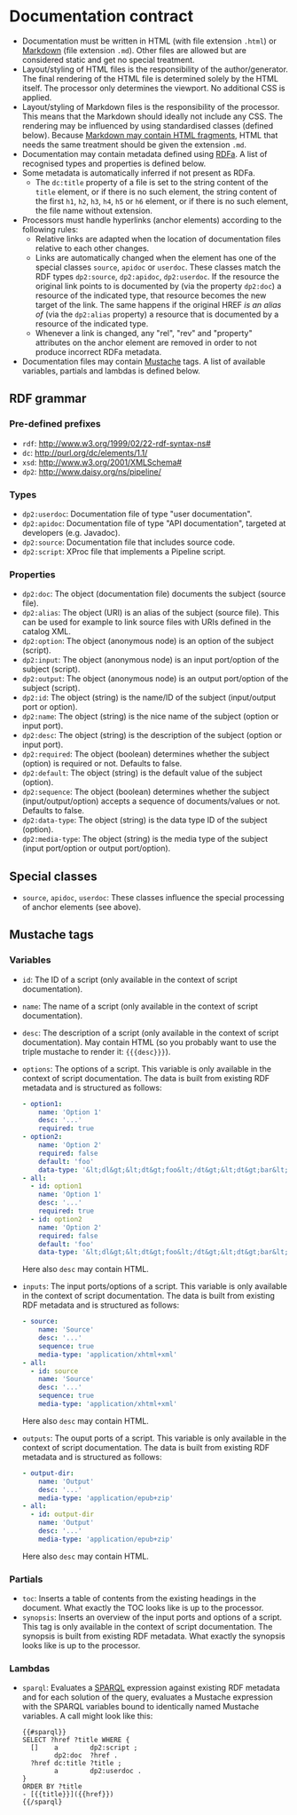 # Documentation contract

- Documentation must be written in HTML (with file extension `.html`)
  or [Markdown][] (file extension `.md`). Other files are allowed but
  are considered static and get no special treatment.
- Layout/styling of HTML files is the responsibility of the
  author/generator. The final rendering of the HTML file is determined
  solely by the HTML itself. The processor only determines the
  viewport. No additional CSS is applied.
- Layout/styling of Markdown files is the responsibility of the
  processor. This means that the Markdown should ideally not include
  any CSS. The rendering may be influenced by using standardised
  classes (defined below). Because
  [Markdown may contain HTML fragments](http://daringfireball.net/projects/markdown/syntax#html),
  HTML that needs the same treatment should be given the extension
  `.md`.
- Documentation may contain metadata defined using [RDFa][]. A list of
  recognised types and properties is defined below.
- Some metadata is automatically inferred if not present as RDFa.
  - The `dc:title` property of a file is set to the string content of
    the `title` element, or if there is no such element, the string
    content of the first `h1`, `h2`, `h3`, `h4`, `h5` or `h6` element,
    or if there is no such element, the file name without extension.
- Processors must handle hyperlinks (anchor elements) according to the
  following rules:
  - Relative links are adapted when the location of documentation
    files relative to each other changes.
  - Links are automatically changed when the element has one of the
    special classes `source`, `apidoc` or `userdoc`. These classes
    match the RDF types `dp2:source`, `dp2:apidoc`, `dp2:userdoc`. If
    the resource the original link points to is documented by (via the
    property `dp2:doc`) a resource of the indicated type, that
    resource becomes the new target of the link. The same happens if
    the original HREF _is an alias of_ (via the `dp2:alias` property)
    a resource that is documented by a resource of the indicated type.
  - Whenever a link is changed, any "rel", "rev" and "property"
    attributes on the anchor element are removed in order to not
    produce incorrect RDFa metadata.
- Documentation files may contain [Mustache][] tags. A list of
  available variables, partials and lambdas is defined below.


## RDF grammar

### Pre-defined prefixes

- `rdf`: <http://www.w3.org/1999/02/22-rdf-syntax-ns#>
- `dc`: <http://purl.org/dc/elements/1.1/>
- `xsd`: <http://www.w3.org/2001/XMLSchema#>
- `dp2`: <http://www.daisy.org/ns/pipeline/>

### Types

- `dp2:userdoc`: Documentation file of type "user documentation".
- `dp2:apidoc`: Documentation file of type "API documentation",
  targeted at developers (e.g. Javadoc).
- `dp2:source`: Documentation file that includes source code.
- `dp2:script`: XProc file that implements a Pipeline script.

### Properties

- `dp2:doc`: The object (documentation file) documents the subject
  (source file).
- `dp2:alias`: The object (URI) is an alias of the subject (source
  file). This can be used for example to link source files with URIs
  defined in the catalog XML.
- `dp2:option`: The object (anonymous node) is an option of the
  subject (script).
- `dp2:input`: The object (anonymous node) is an input port/option of
  the subject (script).
- `dp2:output`: The object (anonymous node) is an output port/option
  of the subject (script).
- `dp2:id`: The object (string) is the name/ID of the subject
  (input/output port or option).
- `dp2:name`: The object (string) is the nice name of the subject
  (option or input port).
- `dp2:desc`: The object (string) is the description of the subject
  (option or input port).
- `dp2:required`: The object (boolean) determines whether the subject
  (option) is required or not. Defaults to false.
- `dp2:default`: The object (string) is the default value of the
  subject (option).
- `dp2:sequence`: The object (boolean) determines whether the subject
  (input/output/option) accepts a sequence of documents/values or
  not. Defaults to false.
- `dp2:data-type`: The object (string) is the data type ID of the
  subject (option).
- `dp2:media-type`: The object (string) is the media type of the
  subject (input port/option or output port/option).

## Special classes

- `source`, `apidoc`, `userdoc`: These classes influence the special
  processing of anchor elements (see above).

## Mustache tags

### Variables

- `id`: The ID of a script (only available in the context of script
  documentation).
- `name`: The name of a script (only available in the context of
  script documentation).
- `desc`: The description of a script (only available in the context
  of script documentation). May contain HTML (so you probably want to
  use the triple mustache to render it:
  <code>&#123;&#123;&#123;desc&#125;&#125;&#125;</code>).
- `options`: The options of a script. This variable is only available
  in the context of script documentation. The data is built from
  existing RDF metadata and is structured as follows:

  ~~~yml
  - option1:
      name: 'Option 1'
      desc: '...'
      required: true
  - option2:
      name: 'Option 2'
      required: false
      default: 'foo'
      data-type: '&lt;dl&gt;&lt;dt&gt;foo&lt;/dt&gt;&lt;dt&gt;bar&lt;/dt&gt;&lt;/dl&gt;'
  - all:
    - id: option1
      name: 'Option 1'
      desc: '...'
      required: true
    - id: option2
      name: 'Option 2'
      required: false
      default: 'foo'
      data-type: '&lt;dl&gt;&lt;dt&gt;foo&lt;/dt&gt;&lt;dt&gt;bar&lt;/dt&gt;&lt;/dl&gt;'
  ~~~

   Here also `desc` may contain HTML.

- `inputs`: The input ports/options of a script. This variable is only
  available in the context of script documentation. The data is built
  from existing RDF metadata and is structured as follows:

  ~~~yml
  - source:
      name: 'Source'
      desc: '...'
      sequence: true
      media-type: 'application/xhtml+xml'
  - all:
    - id: source
      name: 'Source'
      desc: '...'
      sequence: true
      media-type: 'application/xhtml+xml'
  ~~~

  Here also `desc` may contain HTML.

- `outputs`: The ouput ports of a script. This variable is only
  available in the context of script documentation. The data is built
  from existing RDF metadata and is structured as follows:

  ~~~yml
  - output-dir:
      name: 'Output'
      desc: '...'
      media-type: 'application/epub+zip'
  - all:
    - id: output-dir
      name: 'Output'
      desc: '...'
      media-type: 'application/epub+zip'
  ~~~

  Here also `desc` may contain HTML.

### Partials

- `toc`: Inserts a table of contents from the existing headings in the
  document. What exactly the TOC looks like is up to the processor.
- `synopsis`: Inserts an overview of the input ports and options of a
  script. This tag is only available in the context of script
  documentation. The synopsis is built from existing RDF
  metadata. What exactly the synopsis looks like is up to the
  processor.

### Lambdas

- `sparql`: Evaluates a [SPARQL][] expression against existing RDF
  metadata and for each solution of the query, evaluates a Mustache
  expression with the SPARQL variables bound to identically named
  Mustache variables. A call might look like this:
  
  <pre><code>&#123;&#123;#sparql&#125;&#125;
  SELECT ?href ?title WHERE {
    []    a        dp2:script ;
          dp2:doc  ?href .
    ?href dc:title ?title ;
          a        dp2:userdoc .
  }
  ORDER BY ?title
  - [&#123;&#123;title&#125;&#125;](&#123;&#123;href&#125;&#125;)
  &#123;&#123;/sparql&#125;
  </code></pre>


[Markdown]: http://daringfireball.net/projects/markdown/
[RDFa]: https://www.w3.org/TR/2015/REC-rdfa-core-20150317/
[Mustache]: http://mustache.github.io/mustache.5.html
[SPARQL]: https://www.w3.org/TR/2013/REC-sparql11-query-20130321/
